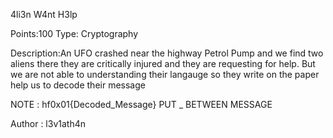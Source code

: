 4li3n W4nt H3lp

Points:100
Type: Cryptography

Description:An UFO crashed near the highway Petrol Pump and we find two aliens there they are critically injured and they are requesting for help. But we are not able to understanding their langauge so they write on the paper help us to decode their message

NOTE : hf0x01{Decoded_Message} PUT _ BETWEEN MESSAGE

Author : l3v1ath4n



